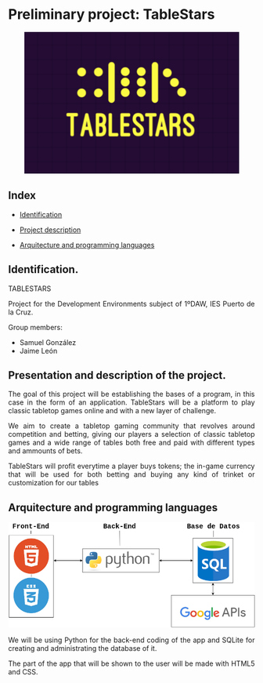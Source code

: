 <div align="justify">

# Preliminary project: TableStars

<div align='center'>

![<>](img/tablestars.png)

</div>

## Index

- [Identification](#identification) 

- [Project description](#presentation-and-description-of-the-project)

- [Arquitecture and programming languages](#arquitecture-and-programming-languages)

## Identification.

TABLESTARS

Project for the Development Environments subject of 1ºDAW, IES Puerto de la Cruz.

Group members:
- Samuel González
- Jaime León 

## Presentation and description of the project.

The goal of this project will be establishing the bases of a program, in this case in the form of an application. TableStars will be a platform to play classic tabletop games online and with a new layer of challenge.

We aim to create a tabletop gaming community that revolves around competition and betting, giving our players a selection of classic tabletop games and a wide range of tables both free and paid with different types and ammounts of bets.

TableStars will profit everytime a player buys tokens; the in-game currency that will be used for both betting and buying any kind of trinket or customization for our tables 

## Arquitecture and programming languages

<div align='center'>
<img src='img/proyecto_ets.drawio.png'>
</div>

We will be using Python for the back-end coding of the app and SQLite for creating and administrating the database of it.

The part of the app that will be shown to the user will be made with HTML5 and CSS.